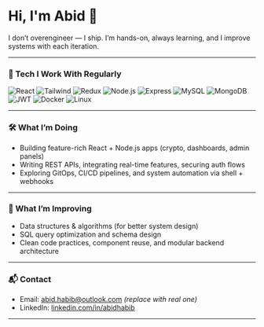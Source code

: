 # Hi, I'm Abid 👋


I don’t overengineer — I ship. I’m hands-on, always learning, and I improve systems with each iteration.

---

### 🔧 Tech I Work With Regularly

<p>
  <img alt="React" src="https://img.shields.io/badge/-React-45b8d8?style=flat-square&logo=react&logoColor=white" />
  <img alt="Tailwind" src="https://img.shields.io/badge/-Tailwind_CSS-38B2AC?style=flat-square&logo=tailwind-css&logoColor=white" />
  <img alt="Redux" src="https://img.shields.io/badge/-Redux-764ABC?style=flat-square&logo=redux&logoColor=white" />
  <img alt="Node.js" src="https://img.shields.io/badge/-Node.js-43853d?style=flat-square&logo=node.js&logoColor=white" />
  <img alt="Express" src="https://img.shields.io/badge/-Express-000000?style=flat-square&logo=express&logoColor=white" />
  <img alt="MySQL" src="https://img.shields.io/badge/-MySQL-4479A1?style=flat-square&logo=mysql&logoColor=white" />
  <img alt="MongoDB" src="https://img.shields.io/badge/-MongoDB-13aa52?style=flat-square&logo=mongodb&logoColor=white" />
  <img alt="JWT" src="https://img.shields.io/badge/-JWT-000000?style=flat-square&logo=jsonwebtokens&logoColor=white" />
  <img alt="Docker" src="https://img.shields.io/badge/-Docker-2496ED?style=flat-square&logo=docker&logoColor=white" />
  <img alt="Linux" src="https://img.shields.io/badge/-Linux-FCC624?style=flat-square&logo=linux&logoColor=black" />
</p>

---

### 🛠️ What I’m Doing

- Building feature-rich React + Node.js apps (crypto, dashboards, admin panels)
- Writing REST APIs, integrating real-time features, securing auth flows
- Exploring GitOps, CI/CD pipelines, and system automation via shell + webhooks
---

### 🧩 What I’m Improving

- Data structures & algorithms (for better system design)
- SQL query optimization and schema design
- Clean code practices, component reuse, and modular backend architecture

---

### 📬 Contact

- Email: abid.habib@outlook.com *(replace with real one)*
- LinkedIn: [linkedin.com/in/abidhabib](https://www.linkedin.com/in/abid-h-b8056a242)
  
---
